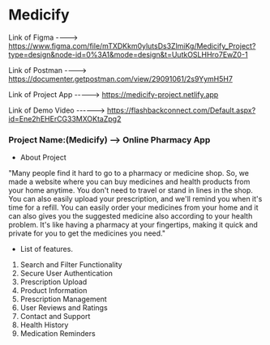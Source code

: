 # Medicify

Link of Figma ----> https://www.figma.com/file/mTXDKkm0ylutsDs3ZlmiKg/Medicify_Project?type=design&node-id=0%3A1&mode=design&t=UutkOSLHHro7EwZ0-1

Link of Postman ----> https://documenter.getpostman.com/view/29091061/2s9YymH5H7

Link of Project App -----> https://medicify-project.netlify.app

Link of Demo Video ------> https://flashbackconnect.com/Default.aspx?id=Ene2hEHErCG33MXOKtaZpg2


### Project Name:(Medicify) --> Online Pharmacy App 

- About Project

"Many people find it hard to go to a pharmacy or medicine shop. So, we made a website where you can buy medicines and health products from your home anytime. You don't need to travel or stand in lines in the shop. You can also easily upload your prescription, and we'll remind you when it's time for a refill. You can easily order your medicines from your home and it can also gives you the suggested medicine also according to your health problem. It's like having a pharmacy at your fingertips, making it quick and private for you to get the medicines you need."


- List of features.

1. Search and Filter Functionality
2. Secure User Authentication
3. Prescription Upload
4. Product Information
5. Prescription Management
6. User Reviews and Ratings
7. Contact and Support
8. Health History 
9. Medication Reminders